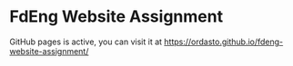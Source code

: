 # FdEng Website Assignment

GitHub pages is active, you can visit it at https://ordasto.github.io/fdeng-website-assignment/
